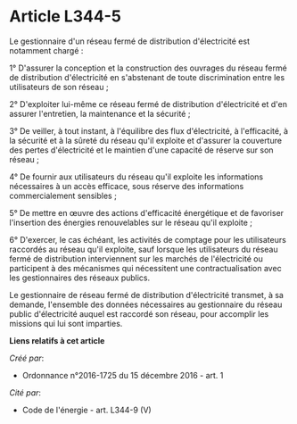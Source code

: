 # Article L344-5

Le gestionnaire d'un réseau fermé de distribution d'électricité est notamment chargé :

1° D'assurer la conception et la construction des ouvrages du réseau fermé de distribution d'électricité en s'abstenant de
toute discrimination entre les utilisateurs de son réseau ;

2° D'exploiter lui-même ce réseau fermé de distribution d'électricité et d'en assurer l'entretien, la maintenance et la
sécurité ;

3° De veiller, à tout instant, à l'équilibre des flux d'électricité, à l'efficacité, à la sécurité et à la sûreté du réseau
qu'il exploite et d'assurer la couverture des pertes d'électricité et le maintien d'une capacité de réserve sur son réseau ;

4° De fournir aux utilisateurs du réseau qu'il exploite les informations nécessaires à un accès efficace, sous réserve des
informations commercialement sensibles ;

5° De mettre en œuvre des actions d'efficacité énergétique et de favoriser l'insertion des énergies renouvelables sur le
réseau qu'il exploite ;

6° D'exercer, le cas échéant, les activités de comptage pour les utilisateurs raccordés au réseau qu'il exploite, sauf
lorsque les utilisateurs du réseau fermé de distribution interviennent sur les marchés de l'électricité ou participent à des
mécanismes qui nécessitent une contractualisation avec les gestionnaires des réseaux publics.

Le gestionnaire de réseau fermé de distribution d'électricité transmet, à sa demande, l'ensemble des données nécessaires au
gestionnaire du réseau public d'électricité auquel est raccordé son réseau, pour accomplir les missions qui lui sont
imparties.

**Liens relatifs à cet article**

_Créé par_:

  - Ordonnance n°2016-1725 du 15 décembre 2016 - art. 1

_Cité par_:

  - Code de l'énergie - art. L344-9 (V)

